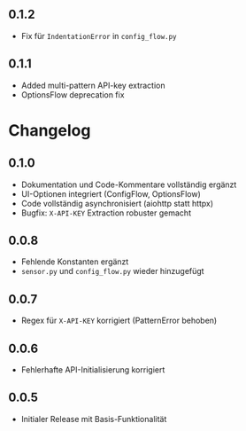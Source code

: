 ## 0.1.2
* Fix für `IndentationError` in `config_flow.py`

## 0.1.1
* Added multi-pattern API-key extraction
* OptionsFlow deprecation fix

# Changelog

## 0.1.0
* Dokumentation und Code-Kommentare vollständig ergänzt
* UI-Optionen integriert (ConfigFlow, OptionsFlow)
* Code vollständig asynchronisiert (aiohttp statt httpx)
* Bugfix: `X-API-KEY` Extraction robuster gemacht

## 0.0.8
* Fehlende Konstanten ergänzt
* `sensor.py` und `config_flow.py` wieder hinzugefügt

## 0.0.7
* Regex für `X-API-KEY` korrigiert (PatternError behoben)

## 0.0.6
* Fehlerhafte API-Initialisierung korrigiert

## 0.0.5
* Initialer Release mit Basis-Funktionalität
